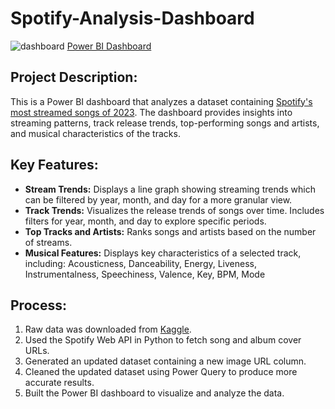 # Spotify-Analysis-Dashboard

![dashboard](https://github.com/user-attachments/assets/161c1f50-a895-4be1-9a75-cc340dc3a35b)
[Power BI Dashboard](https://app.powerbi.com/view?r=eyJrIjoiNTE3ZTQwMGEtZDVlZC00OThjLWEzMGUtNjBhNmYwMzQzZDdmIiwidCI6ImJkMDNhNzM1LTJhYTMtNGNjYS05NzIyLTJhZTQ5MjlhYjNlYyIsImMiOjEwfQ%3D%3D)

## Project Description:
This is a Power BI dashboard that analyzes a dataset containing [Spotify's most streamed songs of 2023](https://www.kaggle.com/datasets/nelgiriyewithana/top-spotify-songs-2023). The dashboard provides insights into streaming patterns, track release trends, top-performing songs and artists, and musical characteristics of the tracks.

## Key Features:
- **Stream Trends:** Displays a line graph showing streaming trends which can be filtered by year, month, and day for a more granular view.
- **Track Trends:** Visualizes the release trends of songs over time. Includes filters for year, month, and day to explore specific periods.
- **Top Tracks and Artists:** Ranks songs and artists based on the number of streams.
- **Musical Features:** Displays key characteristics of a selected track, including: Acousticness, Danceability, Energy, Liveness, Instrumentalness, Speechiness, Valence, Key, BPM, Mode

## Process:
1. Raw data was downloaded from [Kaggle](https://www.kaggle.com/datasets/nelgiriyewithana/top-spotify-songs-2023).
2. Used the Spotify Web API in Python to fetch song and album cover URLs.
3. Generated an updated dataset containing a new image URL column.
4. Cleaned the updated dataset using Power Query to produce more accurate results.
5. Built the Power BI dashboard to visualize and analyze the data.


